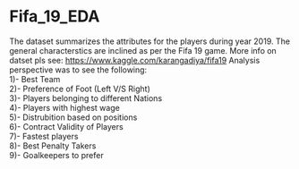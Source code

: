 # Fifa_19_EDA
The dataset summarizes the attributes for the players during year 2019. The general characterstics are inclined as per the Fifa 19 game.
More info on datset pls see: https://www.kaggle.com/karangadiya/fifa19
Analysis perspective was to see the following:<br/>
1)- Best Team<br/>
2)- Preference of Foot (Left V/S Right)<br/>
3)- Players belonging to different Nations<br/>
4)- Players with highest wage<br/>
5)- Distrubition based on positions<br/>
6)- Contract Validity of Players<br/>
7)- Fastest players<br/>
8)- Best Penalty Takers<br/>
9)- Goalkeepers to prefer<br/>
